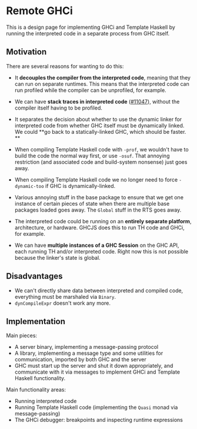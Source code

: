 # Remote GHCi



This is a design page for implementing GHCi and Template Haskell by running the interpreted code in a separate process from GHC itself.  


## Motivation



There are several reasons for wanting to do this:


- It **decouples the compiler from the interpreted code**, meaning that they can run on separate runtimes.  This means that the interpreted code can run profiled while the compiler can be unprofiled, for example.   

- We can have **stack traces in interpreted code** ([\#11047](https://gitlab.staging.haskell.org/ghc/ghc/issues/11047)), without the compiler itself having to be profiled.

- It separates the decision about whether to use the dynamic linker for interpreted code from whether GHC itself must be dynamically linked.  We could **go back to a statically-linked GHC, which should be faster.
  **

- When compiling Template Haskell code with `-prof`, we wouldn't have to build the code the normal way first, or use `-osuf`.  That annoying restriction (and associated code and build-system nonsense) just goes away.

- When compiling Template Haskell code we no longer need to force `-dynamic-too` if GHC is dynamically-linked.

- Various annoying stuff in the base package to ensure that we get one instance of certain pieces of state when there are multiple base packages loaded goes away.  The `Global` stuff in the RTS goes away.

- The interpreted code could be running on an **entirely separate platform**, architecture, or hardware.  GHCJS does this to run TH code and GHCi, for example.

- We can have **multiple instances of a GHC Session** on the GHC API, each running TH and/or interpreted code.  Right now this is not possible because the linker's state is global.

## Disadvantages


- We can't directly share data between interpreted and compiled code, everything must be marshaled via `Binary`.
- `dynCompileExpr` doesn't work any more.

## Implementation



Main pieces:


- A server binary, implementing a message-passing protocol
- A library, implementing a message type and some utilities for communication, imported by both GHC and the server
- GHC must start up the server and shut it down appropriately, and communicate with it via messages to implement GHCi and Template Haskell functionality.


Main functionality areas:


- Running interpreted code
- Running Template Haskell code (implementing the `Quasi` monad via message-passing)
- The GHCi debugger: breakpoints and inspecting runtime expressions
